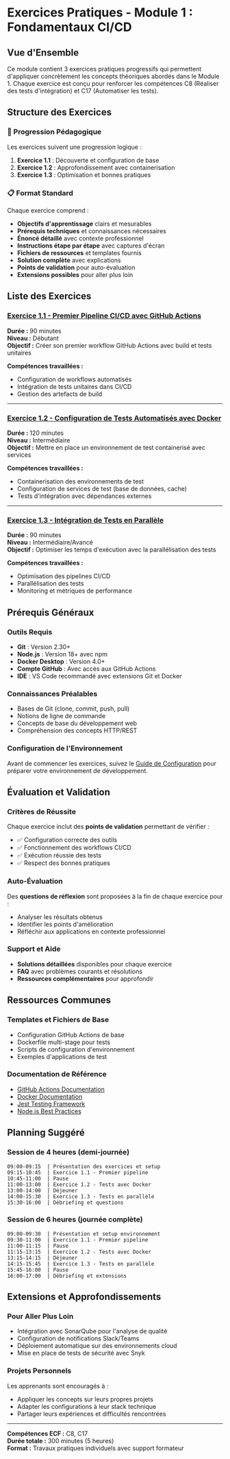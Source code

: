 # Exercices Pratiques - Module 1 : Fondamentaux CI/CD

## Vue d'Ensemble

Ce module contient 3 exercices pratiques progressifs qui permettent d'appliquer concrètement les concepts théoriques abordés dans le Module 1. Chaque exercice est conçu pour renforcer les compétences C8 (Réaliser des tests d'intégration) et C17 (Automatiser les tests).

## Structure des Exercices

### 🎯 Progression Pédagogique

Les exercices suivent une progression logique :
1. **Exercice 1.1** : Découverte et configuration de base
2. **Exercice 1.2** : Approfondissement avec containerisation
3. **Exercice 1.3** : Optimisation et bonnes pratiques

### 📋 Format Standard

Chaque exercice comprend :
- **Objectifs d'apprentissage** clairs et mesurables
- **Prérequis techniques** et connaissances nécessaires
- **Énoncé détaillé** avec contexte professionnel
- **Instructions étape par étape** avec captures d'écran
- **Fichiers de ressources** et templates fournis
- **Solution complète** avec explications
- **Points de validation** pour auto-évaluation
- **Extensions possibles** pour aller plus loin

## Liste des Exercices

### [Exercice 1.1 - Premier Pipeline CI/CD avec GitHub Actions](exercice-1.1-premier-pipeline/README.md)
**Durée :** 90 minutes  
**Niveau :** Débutant  
**Objectif :** Créer son premier workflow GitHub Actions avec build et tests unitaires

**Compétences travaillées :**
- Configuration de workflows automatisés
- Intégration de tests unitaires dans CI/CD
- Gestion des artefacts de build

---

### [Exercice 1.2 - Configuration de Tests Automatisés avec Docker](exercice-1.2-tests-docker/README.md)
**Durée :** 120 minutes  
**Niveau :** Intermédiaire  
**Objectif :** Mettre en place un environnement de test containerisé avec services

**Compétences travaillées :**
- Containerisation des environnements de test
- Configuration de services de test (base de données, cache)
- Tests d'intégration avec dépendances externes

---

### [Exercice 1.3 - Intégration de Tests en Parallèle](exercice-1.3-tests-paralleles/README.md)
**Durée :** 90 minutes  
**Niveau :** Intermédiaire/Avancé  
**Objectif :** Optimiser les temps d'exécution avec la parallélisation des tests

**Compétences travaillées :**
- Optimisation des pipelines CI/CD
- Parallélisation des tests
- Monitoring et métriques de performance

## Prérequis Généraux

### Outils Requis
- **Git** : Version 2.30+
- **Node.js** : Version 18+ avec npm
- **Docker Desktop** : Version 4.0+
- **Compte GitHub** : Avec accès aux GitHub Actions
- **IDE** : VS Code recommandé avec extensions Git et Docker

### Connaissances Préalables
- Bases de Git (clone, commit, push, pull)
- Notions de ligne de commande
- Concepts de base du développement web
- Compréhension des concepts HTTP/REST

### Configuration de l'Environnement
Avant de commencer les exercices, suivez le [Guide de Configuration](../../../ressources/outils/outils-requis.md) pour préparer votre environnement de développement.

## Évaluation et Validation

### Critères de Réussite
Chaque exercice inclut des **points de validation** permettant de vérifier :
- ✅ Configuration correcte des outils
- ✅ Fonctionnement des workflows CI/CD
- ✅ Exécution réussie des tests
- ✅ Respect des bonnes pratiques

### Auto-Évaluation
Des **questions de réflexion** sont proposées à la fin de chaque exercice pour :
- Analyser les résultats obtenus
- Identifier les points d'amélioration
- Réfléchir aux applications en contexte professionnel

### Support et Aide
- **Solutions détaillées** disponibles pour chaque exercice
- **FAQ** avec problèmes courants et résolutions
- **Ressources complémentaires** pour approfondir

## Ressources Communes

### Templates et Fichiers de Base
- Configuration GitHub Actions de base
- Dockerfile multi-stage pour tests
- Scripts de configuration d'environnement
- Exemples d'applications de test

### Documentation de Référence
- [GitHub Actions Documentation](https://docs.github.com/en/actions)
- [Docker Documentation](https://docs.docker.com/)
- [Jest Testing Framework](https://jestjs.io/)
- [Node.js Best Practices](https://github.com/goldbergyoni/nodebestpractices)

## Planning Suggéré

### Session de 4 heures (demi-journée)
```
09:00-09:15  | Présentation des exercices et setup
09:15-10:45  | Exercice 1.1 - Premier pipeline
10:45-11:00  | Pause
11:00-13:00  | Exercice 1.2 - Tests avec Docker
13:00-14:00  | Déjeuner
14:00-15:30  | Exercice 1.3 - Tests en parallèle
15:30-16:00  | Débriefing et questions
```

### Session de 6 heures (journée complète)
```
09:00-09:30  | Présentation et setup environnement
09:30-11:00  | Exercice 1.1 - Premier pipeline
11:00-11:15  | Pause
11:15-13:15  | Exercice 1.2 - Tests avec Docker
13:15-14:15  | Déjeuner
14:15-15:45  | Exercice 1.3 - Tests en parallèle
15:45-16:00  | Pause
16:00-17:00  | Débriefing et extensions
```

## Extensions et Approfondissements

### Pour Aller Plus Loin
- Intégration avec SonarQube pour l'analyse de qualité
- Configuration de notifications Slack/Teams
- Déploiement automatique sur des environnements cloud
- Mise en place de tests de sécurité avec Snyk

### Projets Personnels
Les apprenants sont encouragés à :
- Appliquer les concepts sur leurs propres projets
- Adapter les configurations à leur stack technique
- Partager leurs expériences et difficultés rencontrées

---

**Compétences ECF :** C8, C17  
**Durée totale :** 300 minutes (5 heures)  
**Format :** Travaux pratiques individuels avec support formateur